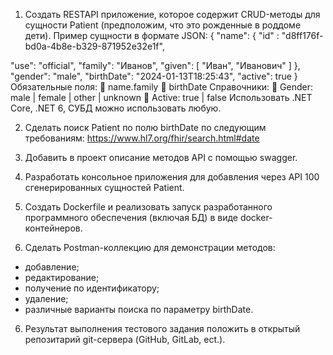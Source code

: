 ﻿1. Создать RESTAPI приложение, которое содержит CRUD-методы для сущности Patient
(предположим, что это рожденные в роддоме дети).
Пример сущности в формате JSON:
{
"name":
{
"id" : "d8ff176f-bd0a-4b8e-b329-871952e32e1f",

"use": "official",
"family": "Иванов",
"given": [
"Иван",
"Иванович"
]
},
"gender": "male",
"birthDate": "2024-01-13T18:25:43",
"active": true
}
Обязательные поля:
 name.family
 birthDate
Справочники:
 Gender: male | female | other | unknown
 Active: true | false
Использовать .NET Core, .NET 6, СУБД можно использовать любую.

2. Сделать поиск Patient по полю birthDate по следующим требованиям:
https://www.hl7.org/fhir/search.html#date

3. Добавить в проект описание методов API с помощью swagger.

4. Разработать консольное приложения для добавления через API 100 сгенерированных
сущностей Patient.

4. Создать Dockerfile и реализовать запуск разработанного программного обеспечения
(включая БД) в виде docker-контейнеров.

5. Сделать Postman-коллекцию для демонстрации методов:
- добавление;
- редактирование;
- получение по идентификатору;
- удаление;
- различные варианты поиска по параметру birthDate.

6. Результат выполнения тестового задания положить в открытый репозитарий git-сервера
(GitHub, GitLab, ect.).